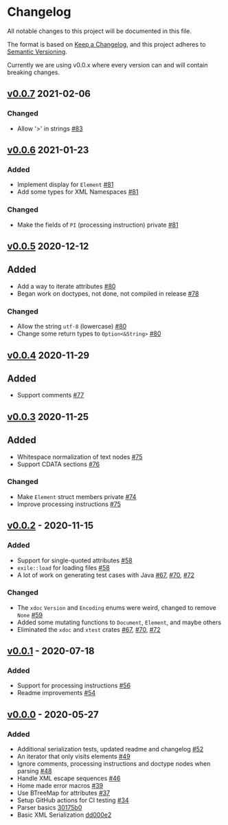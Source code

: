 # Changelog
All notable changes to this project will be documented in this file.

The format is based on [Keep a Changelog](https://keepachangelog.com/en/1.0.0/),
and this project adheres to [Semantic Versioning](https://semver.org/spec/v2.0.0.html).

Currently we are using v0.0.x where every version can and will contain breaking changes.

## [v0.0.7] 2021-02-06
### Changed
- Allow '>' in strings [#83]

[#83]: https://github.com/webern/exile/pull/83

## [v0.0.6] 2021-01-23
### Added
- Implement display for `Element` [#81]
- Add some types for XML Namespaces [#81]

### Changed
- Make the fields of `PI` (processing instruction) private [#81]

[#81]: https://github.com/webern/exile/pull/81

## [v0.0.5] 2020-12-12
## Added
- Add a way to iterate attributes [#80]
- Began work on doctypes, not done, not compiled in release [#78]

### Changed
- Allow the string `utf-8` (lowercase) [#80]
- Change some return types to `Option<&String>` [#80]

[#78]: https://github.com/webern/exile/pull/78
[#80]: https://github.com/webern/exile/pull/80

## [v0.0.4] 2020-11-29
## Added
- Support comments [#77]

[#77]: https://github.com/webern/exile/pull/77

## [v0.0.3] 2020-11-25
## Added
- Whitespace normalization of text nodes [#75]
- Support CDATA sections [#76]

### Changed
- Make `Element` struct members private [#74]
- Improve processing instructions [#75]

[#74]: https://github.com/webern/exile/pull/74
[#75]: https://github.com/webern/exile/pull/75
[#76]: https://github.com/webern/exile/pull/76

## [v0.0.2] - 2020-11-15
### Added
- Support for single-quoted attributes [#58]
- `exile::load` for loading files [#58]
- A lot of work on generating test cases with Java [#67], [#70], [#72]

### Changed
- The `xdoc` `Version` and `Encoding` enums were weird, changed to remove `None` [#59]
- Added some mutating functions to `Document`, `Element`, and maybe others
- Eliminated the `xdoc` and `xtest` crates [#67], [#70], [#72]

[#58]: https://github.com/webern/exile/pull/58
[#59]: https://github.com/webern/exile/pull/59
[#67]: https://github.com/webern/exile/pull/67
[#70]: https://github.com/webern/exile/pull/70
[#72]: https://github.com/webern/exile/pull/72

## [v0.0.1] - 2020-07-18
### Added
- Support for processing instructions [#56]
- Readme improvements [#54]

[#56]: https://github.com/webern/exile/pull/56
[#54]: https://github.com/webern/exile/pull/54

## [v0.0.0] - 2020-05-27
### Added
- Additional serialization tests, updated readme and changelog [#52]
- An iterator that only visits elements [#49]
- Ignore comments, processing instructions and doctype nodes when parsing [#48]
- Handle XML escape sequences [#46]
- Home made error macros [#39]
- Use BTreeMap for attributes [#37]
- Setup GitHub actions for CI testing [#34]
- Parser basics [30175b0]
- Basic XML Serialization [dd000e2]

[#34]: https://github.com/webern/exile/pull/34
[#37]: https://github.com/webern/exile/pull/37
[#39]: https://github.com/webern/exile/pull/39
[#46]: https://github.com/webern/exile/pull/46
[#48]: https://github.com/webern/exile/pull/48
[#49]: https://github.com/webern/exile/pull/49
[#52]: https://github.com/webern/exile/pull/52

<!-- version diff links -->
[Unreleased]: https://github.com/webern/exile/compare/v0.0.6...HEAD
[v0.0.7]: https://github.com/webern/exile/compare/v0.0.6...v0.0.7
[v0.0.6]: https://github.com/webern/exile/compare/v0.0.5...v0.0.6
[v0.0.5]: https://github.com/webern/exile/compare/v0.0.4...v0.0.5
[v0.0.4]: https://github.com/webern/exile/compare/v0.0.3...v0.0.4
[v0.0.3]: https://github.com/webern/exile/compare/v0.0.2...v0.0.3
[v0.0.2]: https://github.com/webern/exile/compare/v0.0.1...v0.0.2
[v0.0.1]: https://github.com/webern/exile/compare/v0.0.0...v0.0.1
[v0.0.0]: https://github.com/webern/exile/releases/tag/v0.0.0
[30175b0]: https://github.com/webern/exile/compare/dd000e2..30175b0
[dd000e2]: https://github.com/webern/exile/tree/dd000e2
